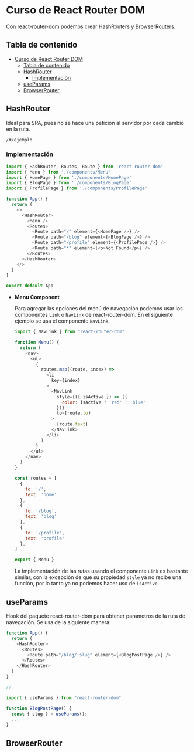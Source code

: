 # Curso de React Router DOM

[Con react-router-dom](https://reactrouter.com/en/main) podemos crear HashRouters y BrowserRouters.

## Tabla de contenido

- [Curso de React Router DOM](#curso-de-react-router-dom)
  - [Tabla de contenido](#tabla-de-contenido)
  - [HashRouter](#hashrouter)
    - [Implementación](#implementación)
  - [useParams](#useparams)
  - [BrowserRouter](#browserrouter)

## HashRouter

Ideal para SPA, pues no se hace una petición al servidor por cada cambio en la ruta.

`/#/ejemplo`

### Implementación

```javascript
import { HashRouter, Routes, Route } from 'react-router-dom'
import { Menu } from './components/Menu'
import { HomePage } from './components/HomePage'
import { BlogPage } from './components/BlogPage'
import { ProfilePage } from './components/ProfilePage'

function App() {
  return (
    <>
      <HashRouter>
        <Menu />
        <Routes>
          <Route path="/" element={<HomePage />} />
          <Route path="/blog" element={<BlogPage />} />
          <Route path="/profile" element={<ProfilePage />} />
          <Route path="*" element={<p>Not Found</p>} />
        </Routes>
      </HashRouter>
    </>
  )
}

export default App
```

* **Menu Component**
  
  Para agregar las opciones del menú de navegación podemos usar los componentes `Link` o `NavLink` de react-router-dom. En el siguiente ejemplo se usa el componente `NavLink`.

  ```javascript
  import { NavLink } from "react-router-dom"

  function Menu() {
    return (
      <nav>
        <ul>
          {
            routes.map((route, index) =>
              <li
                key={index}
              >
                <NavLink
                  style={({ isActive }) => ({
                    color: isActive ? 'red' : 'blue'
                  })}
                  to={route.to}
                >
                  {route.text}
                </NavLink>
              </li>
            )
          }
        </ul>
      </nav>
    )
  }

  const routes = [
    {
      to: '/',
      text: 'home'
    },
    {
      to: '/blog',
      text: 'blog'
    },
    {
      to: '/profile',
      text: 'profile'
    },
  ]

  export { Menu }
  ```

  La implementación de las rutas usando el componente `Link` es bastante similar, con la excepción de que su propiedad `style` ya no recibe una función, por lo tanto ya no podemos hacer uso de `isActive`.

## useParams

Hook del paquete react-router-dom para obtener parametros de la ruta de navegación. Se usa de la siguiente manera:

```javascript
function App() {
  return (
    <HashRouter>
      <Routes>
        <Route path="/blog/:slug" element={<BlogPostPage />} />
      </Routes>
    </HashRouter>
  )
}

//

import { useParams } from "react-router-dom"

function BlogPostPage() {
  const { slug } = useParams();
  ...
}

```

## BrowserRouter

